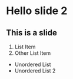 ﻿#  Hello slide 2

## This is a slide

1. List Item 
2. Other List Item

* Unordered List
* Unordered List 2